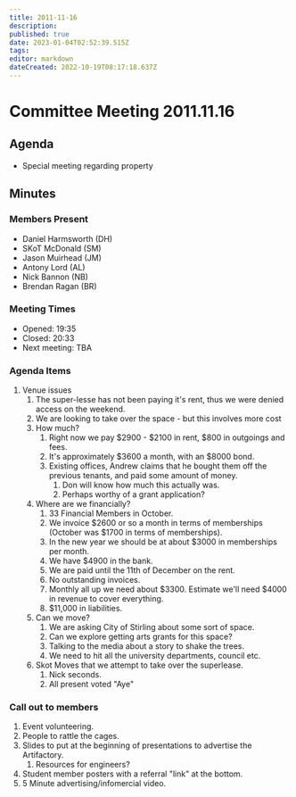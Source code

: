 ```yaml
---
title: 2011-11-16
description: 
published: true
date: 2023-01-04T02:52:39.515Z
tags: 
editor: markdown
dateCreated: 2022-10-19T08:17:18.637Z
---
```


# Committee Meeting 2011.11.16

## Agenda

-   Special meeting regarding property

## Minutes

### Members Present

-   Daniel Harmsworth (DH)
-   SKoT McDonald (SM)
-   Jason Muirhead (JM)
-   Antony Lord (AL)
-   Nick Bannon (NB)
-   Brendan Ragan (BR)

### Meeting Times

-   Opened: 19:35
-   Closed: 20:33
-   Next meeting: TBA

### Agenda Items

1.  Venue issues
    1.  The super-lesse has not been paying it's rent, thus we were denied access on the weekend.
    2.  We are looking to take over the space - but this involves more cost
    3.  How much?
        1.  Right now we pay \$2900 - \$2100 in rent, \$800 in outgoings and fees.
        2.  It's approximately \$3600 a month, with an \$8000 bond.
        3.  Existing offices, Andrew claims that he bought them off the previous tenants, and paid some amount of money.
            1.  Don will know how much this actually was.
            2.  Perhaps worthy of a grant application?
    4.  Where are we financially?
        1.  33 Financial Members in October.
        2.  We invoice \$2600 or so a month in terms of memberships (October was \$1700 in terms of memberships).
        3.  In the new year we should be at about \$3000 in memberships per month.
        4.  We have \$4900 in the bank.
        5.  We are paid until the 11th of December on the rent.
        6.  No outstanding invoices.
        7.  Monthly all up we need about \$3300. Estimate we'll need \$4000 in revenue to cover everything.
        8.  \$11,000 in liabilities.
    5.  Can we move?
        1.  We are asking City of Stirling about some sort of space.
        2.  Can we explore getting arts grants for this space?
        3.  Talking to the media about a story to shake the trees.
        4.  We need to hit all the university departments, council etc.
    6.  Skot Moves that we attempt to take over the superlease.
        1.  Nick seconds.
        2.  All present voted "Aye"

### Call out to members

1.  Event volunteering.
2.  People to rattle the cages.
3.  Slides to put at the beginning of presentations to advertise the Artifactory.
    1.  Resources for engineers?
4.  Student member posters with a referral "link" at the bottom.
5.  5 Minute advertising/infomercial video.
